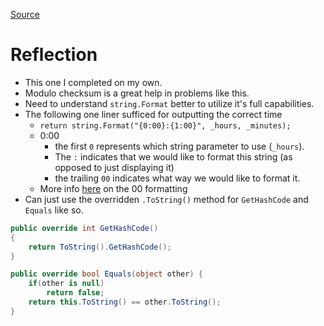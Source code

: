 [Source](https://exercism.org/tracks/csharp/exercises/clock)

# Reflection
- This one I completed on my own.
- Modulo checksum is a great help in problems like this.
- Need to understand `string.Format` better to utilize it's full capabilities.
- The following one liner sufficed for outputting the correct time
	- `return string.Format("{0:00}:{1:00}", _hours, _minutes);`
	- 0:00
		- the first `0` represents which string parameter to use (`_hours`). 
		- The `:` indicates that we would like to format this string (as opposed to just displaying it) 
		- the trailing `00` indicates what way we would like to format it.
	- More info [here](https://stackoverflow.com/questions/12480444/adding-a-0-if-number-is-less-than-10) on the 00 formatting
- Can just use the overridden `.ToString()` method for `GetHashCode` and `Equals` like so.
```c#
public override int GetHashCode()
{
	return ToString().GetHashCode();
}

public override bool Equals(object other) {
	if(other is null)
		return false;
	return this.ToString() == other.ToString();
}
```